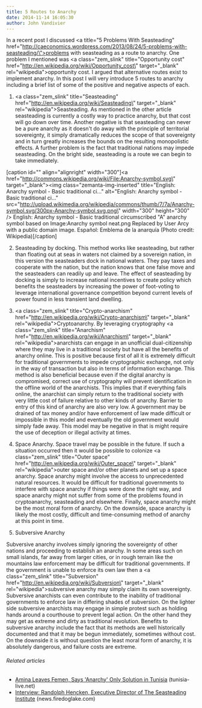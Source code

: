 ```yaml
---
title: 5 Routes to Anarchy
date: 2014-11-14 16:05:30
author: John Vandivier
---
```




In a recent post I discussed <a title=\"5 Problems With Seasteading\" href=\"http://caeconomics.wordpress.com/2013/08/24/5-problems-with-seasteading/\">problems with seasteading</a> as a route to anarchy. One problem I mentioned was <a class=\"zem_slink\" title=\"Opportunity cost\" href=\"http://en.wikipedia.org/wiki/Opportunity_cost\" target=\"_blank\" rel=\"wikipedia\">opportunity cost</a>. I argued that alternative routes exist to implement anarchy. In this post I will very introduce 5 routes to anarchy including a brief list of some of the positive and negative aspects of each.

1) <a class=\"zem_slink\" title=\"Seasteading\" href=\"http://en.wikipedia.org/wiki/Seasteading\" target=\"_blank\" rel=\"wikipedia\">Seasteading</a>. As mentioned in the other article seasteading is currently a costly way to practice anarchy, but that cost will go down over time. Another negative is that seasteading can never be a pure anarchy as it doesn't do away with the principle of territorial sovereignty, it simply dramatically reduces the scope of that sovereignty and in turn greatly increases the bounds on the resulting monopolistic effects. A further problem is the fact that traditional nations may impede seasteading. On the bright side, seasteading is a route we can begin to take immediately.

[caption id=\"\" align=\"alignright\" width=\"300\"]<a href=\"http://commons.wikipedia.org/wiki/File:Anarchy-symbol.svg\" target=\"_blank\"><img class=\"zemanta-img-inserted\" title=\"English: Anarchy symbol - Basic traditional ci...\" alt=\"English: Anarchy symbol - Basic traditional ci...\" src=\"http://upload.wikimedia.org/wikipedia/commons/thumb/7/7a/Anarchy-symbol.svg/300px-Anarchy-symbol.svg.png\" width=\"300\" height=\"300\" /></a> English: Anarchy symbol - Basic traditional circumscribed \"A\" anarchy symbol based on Image:Anarchy symbol neat.png Replaced by User Arcy with a public domain image. Español: Emblema de la anarquía (Photo credit: Wikipedia)[/caption]

2) Seasteading by docking. This method works like seasteading, but rather than floating out at seas in waters not claimed by a sovereign nation, in this version the seasteaders dock in national waters. They pay taxes and cooperate with the nation, but the nation knows that one false move and the seasteaders can readily up and leave. The effect of seasteading by docking is simply to increase national incentives to create policy which benefits the seasteaders by increasing the power of foot-voting to leverage international governance competition beyond current levels of power found in less transient land dwelling.

3) <a class=\"zem_slink\" title=\"Crypto-anarchism\" href=\"http://en.wikipedia.org/wiki/Crypto-anarchism\" target=\"_blank\" rel=\"wikipedia\">Cryptoanarchy</a>. By leveraging cryptography <a class=\"zem_slink\" title=\"Anarchism\" href=\"http://en.wikipedia.org/wiki/Anarchism\" target=\"_blank\" rel=\"wikipedia\">anarchists</a> can engage in an unofficial dual-citizenship where they may live in a traditional society but have all the benefits of anarchy online. This is positive because first of all it is extremely difficult for traditional governments to impede cryptographic exchange, not only in the way of transaction but also in terms of information exchange. This method is also beneficial because even if the digital anarchy is compromised, correct use of cryptography will prevent identification in the offline world of the anarchists. This implies that if everything fails online, the anarchist can simply return to the traditional society with very little cost of failure relative to other kinds of anarchy. Barrier to entry of this kind of anarchy are also very low. A government may be drained of tax money and/or have enforcement of law made difficult or impossible in this model and eventually the old government would simply fade away. This model may be negative in that is might require the use of deception or illegal activity at times.

4) Space Anarchy. Space travel may be possible in the future. If such a situation occurred then it would be possible to colonize <a class=\"zem_slink\" title=\"Outer space\" href=\"http://en.wikipedia.org/wiki/Outer_space\" target=\"_blank\" rel=\"wikipedia\">outer space</a> and/or other planets and set up a space anarchy. Space anarchy might involve the access to unprecedented natural resources. It would be difficult for traditional governments to interfere with space anarchy if things were done the right way, and space anarchy might not suffer from some of the problems found in cryptoanarchy, seasteading and elsewhere. Finally, space anarchy might be the most moral form of anarchy. On the downside, space anarchy is likely the most costly, difficult and time-consuming method of anarchy at this point in time.

5) Subversive Anarchy

Subversive anarchy involves simply ignoring the sovereignty of other nations and proceeding to establish an anarchy. In some areas such on small islands, far away from larger cities, or in rough terrain like the mountains law enforcement may be difficult for traditional governments. If the government is unable to enforce its own law then a <a class=\"zem_slink\" title=\"Subversion\" href=\"http://en.wikipedia.org/wiki/Subversion\" target=\"_blank\" rel=\"wikipedia\">subversive</a> anarchy may simply claim its own sovereignty. Subversive anarchists can even contribute to the inability of traditional governments to enforce law in differing shades of subversion. On the lighter side subversive anarchists may engage in simple protest such as holding hands around a courthouse to prevent legal action. On the other hand they may get as extreme and dirty as traditional revolution. Benefits to subversive anarchy include the fact that its methods are well historically documented and that it may be begun immediately, sometimes without cost. On the downside it is without question the least moral form of anarchy, it is absolutely dangerous, and failure costs are extreme.
<h6 class=\"zemanta-related-title\" style=\"font-size:1em;\">Related articles</h6>
<ul class=\"zemanta-article-ul\">
	<li class=\"zemanta-article-ul-li\"><a href=\"http://www.tunisia-live.net/2013/08/19/amina-leaves-femen-says-anarchy-only-solution-in-tunisia/\" target=\"_blank\">Amina Leaves Femen, Says 'Anarchy' Only Solution in Tunisia</a> (tunisia-live.net)</li>
	<li class=\"zemanta-article-ul-li\"><a href=\"http://news.firedoglake.com/2013/08/13/interview-randolph-hencken-executive-director-of-the-seasteading-institute/\" target=\"_blank\">Interview: Randolph Hencken, Executive Director of The Seasteading Institute</a> (news.firedoglake.com)</li>
</ul>
